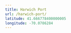 ```yaml
---
title: Harwich Port
url: /harwich-port/
latitude: 41.666778400000005
longitude: -70.0786284
---
```

